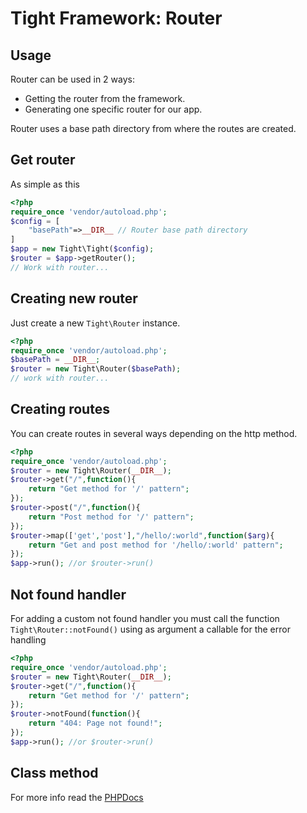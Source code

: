 # Tight Framework: Router
## Usage

Router can be used in 2 ways:

- Getting the router from the framework.
- Generating one specific router for our app.

Router uses a base path directory from where the routes are created.

## Get router

As simple as this

```php
<?php
require_once 'vendor/autoload.php';
$config = [
    "basePath"=>__DIR__ // Router base path directory
]
$app = new Tight\Tight($config);
$router = $app->getRouter();
// Work with router...
```

## Creating new router

Just create a new `Tight\Router` instance.

```php
<?php
require_once 'vendor/autoload.php';
$basePath = __DIR__;
$router = new Tight\Router($basePath);
// work with router...
```

## Creating routes

You can create routes in several ways depending on the http method.

```php
<?php
require_once 'vendor/autoload.php';
$router = new Tight\Router(__DIR__);
$router->get("/",function(){
    return "Get method for '/' pattern";
});
$router->post("/",function(){
    return "Post method for '/' pattern";
});
$router->map(['get','post'],"/hello/:world",function($arg){
    return "Get and post method for '/hello/:world' pattern";
});
$app->run(); //or $router->run()
```

## Not found handler

For adding a custom not found handler you must call the function `Tight\Router::notFound()` using as argument a callable for the error handling

```php
<?php
require_once 'vendor/autoload.php';
$router = new Tight\Router(__DIR__);
$router->get("/",function(){
    return "Get method for '/' pattern";
});
$router->notFound(function(){
    return "404: Page not found!";
});
$app->run(); //or $router->run()
```

## Class method

For more info read the [PHPDocs](phpdoc)